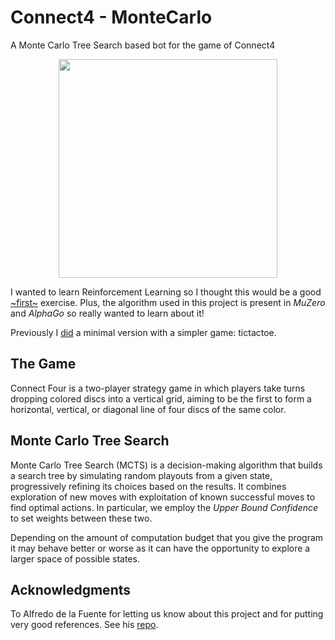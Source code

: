 # Connect4 - MonteCarlo
A Monte Carlo Tree Search based bot for the game of Connect4

<p align="center">
  <img src="https://github.com/user-attachments/assets/c75f6d27-96ff-476d-965f-c20e25b6ae5c" width="350"/>  
</p>

I wanted to learn Reinforcement Learning so I thought this would be a good [~first~](https://github.com/TAOGenna/ai-notebooks-implementations/blob/main/10armed_bandit.ipynb) exercise. Plus, the algorithm used in this project is present in _MuZero_ and _AlphaGo_ so really wanted to learn about it! 

Previously I [did](https://github.com/TAOGenna/ai-notebooks-implementations/blob/main/monte_carlo_tictactoc.py) a minimal version with a simpler game: tictactoe.

## The Game
Connect Four is a two-player strategy game in which players take turns dropping colored discs into a vertical grid, aiming to be the first to form a horizontal, vertical, or diagonal line of four discs of the same color.

## Monte Carlo Tree Search
Monte Carlo Tree Search (MCTS) is a decision-making algorithm that builds a search tree by simulating random playouts from a given state, progressively refining its choices based on the results. It combines exploration of new moves with exploitation of known successful moves to find optimal actions. In particular, we employ the _Upper Bound Confidence_ to set weights between these two. 

Depending on the amount of computation budget that you give the program it may behave better or worse as it can have the opportunity to explore a larger space of possible states.

## Acknowledgments
To Alfredo de la Fuente for letting us know about this project and for putting very good references. See his [repo](https://github.com/Alfo5123/Connect4).
